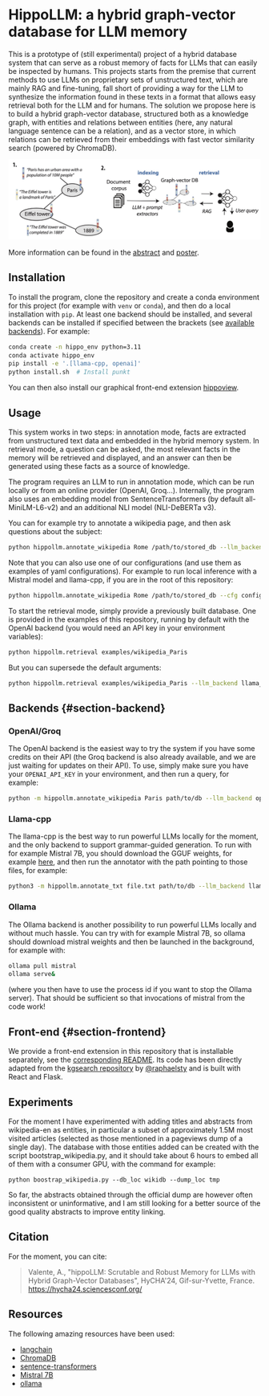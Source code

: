 # HippoLLM: a hybrid graph-vector database for LLM memory

This is a prototype of (still experimental) project of a hybrid database system that can serve as a robust memory of facts for LLMs that can easily be inspected by humans. This projects starts from the premise that current methods to use LLMs on proprietary sets of unstructured text, which are mainly RAG and fine-tuning, fall short of providing a way for the LLM to synthesize the information found in these texts in a format that allows easy retrieval both for the LLM and for humans. The solution we propose here is to build a hybrid graph-vector database, structured both as a knowledge graph, with entities and relations between entities (here, any natural language sentence can be a relation), and as a vector store, in which relations can be retrieved from their embeddings with fast vector similarity search (powered by ChromaDB).

![Figure 1](assets/hippofig.jpg?raw=True)

More information can be found in the [abstract](assets/abstract_hycha24_1.pdf) and [poster](assets/poster.pdf).

## Installation
To install the program, clone the repository and create a conda environment for this project (for example with `venv` or `conda`), and then do a local installation with `pip`. At least one backend should be installed, and several backends can be installed if specified between the brackets (see [available backends](#section-backend)). For example:

```sh
conda create -n hippo_env python=3.11
conda activate hippo_env
pip install -e '.[llama-cpp, openai]'
python install.sh  # Install punkt
```

You can then also install our graphical front-end extension [hippoview](#section-frontend).

## Usage
This system works in two steps: in annotation mode, facts are extracted from unstructured text data and embedded in the hybrid memory system. In retrieval mode, a question can be asked, the most relevant facts in the memory will be retrieved and displayed, and an answer can then be generated using these facts as a source of knowledge.

The program requires an LLM to run in annotation mode, which can be run locally or from an online provider (OpenAI, Groq...). Internally, the program also uses an embedding model from SentenceTransformers (by default all-MiniLM-L6-v2) and an additional NLI model (NLI-DeBERTa v3).

You can for example try to annotate a wikipedia page, and then ask questions about the subject:
```sh
python hippollm.annotate_wikipedia Rome /path/to/stored_db --llm_backend openai --llm_model gpt-3.5-turbo-0613
```

Note that you can also use one of our configurations (and use them as examples of yaml configurations). For example to run local inference with a Mistral model and llama-cpp, if you are in the root of this repository:
```sh
python hippollm.annotate_wikipedia Rome /path/to/stored_db --cfg configs/mistral.yaml --llm_model /path/to/mistral_weights.gguf
```

To start the retrieval mode, simply provide a previously built database. One is provided in the examples of this repository, running by default with the OpenAI backend (you would need an API key in your environment variables):
```sh
python hippollm.retrieval examples/wikipedia_Paris
```

But you can supersede the default arguments:
```sh
python hippollm.retrieval examples/wikipedia_Paris --llm_backend llama_cpp --llm_model /path/to/mistral_weights.gguf
```


## Backends {#section-backend}
### OpenAI/Groq
The OpenAI backend is the easiest way to try the system if you have some credits on their API (the Groq backend is also already available, and we are just waiting for updates on their API). To use, simply make sure you have your `OPENAI_API_KEY` in your environment, and then run a query, for example:

```sh
python -m hippollm.annotate_wikipedia Paris path/to/db --llm_backend openai --llm_model gpt-3.5-turbo-0613
```

### Llama-cpp
The llama-cpp is the best way to run powerful LLMs locally for the moment, and the only backend to support grammar-guided generation. To run with for example Mistral 7B, you should download the GGUF weights, for example [here](https://huggingface.co/TheBloke/Mistral-7B-Instruct-v0.2-GGUF), and then run the annotator with the path pointing to those files, for example:

```sh
python3 -m hippollm.annotate_txt file.txt path/to/db --llm_backend llama_cpp --llm_model path/to/mistral-7b-instruct-v0.2.Q4_0.gguf
```

### Ollama
The Ollama backend is another possibility to run powerful LLMs locally and without much hassle. You can try with for example Mistral 7B, so ollama should download mistral weights and then be launched in the background, for example with:
```sh
ollama pull mistral
ollama serve&
```
(where you then have to use the process id if you want to stop the Ollama server). That should be sufficient so that invocations of mistral from the code work! 

## Front-end {#section-frontend}

We provide a front-end extension in this repository that is installable separately, see the [corresponding README](hippoview/README.md). Its code has been directly adapted from the [kgsearch repository](https://github.com/raphaelsty/kgsearch) by [@raphaelsty](https://github.com/raphaelsty) and is built with React and Flask.

## Experiments

For the moment I have experimented with adding titles and abstracts from wikipedia-en as entities, in particular a subset of approximately 1.5M most visited articles (selected as those mentioned in a pageviews dump of a single day). The database with those entities added can be created with the script bootstrap_wikipedia.py, and it should take about 6 hours to embed all of them with a consumer GPU, with the command for example:
```
python boostrap_wikipedia.py --db_loc wikidb --dump_loc tmp
```

So far, the abstracts obtained through the official dump are however often inconsistent or uninformative, and I am still looking for a better source of the good quality abstracts to improve entity linking.

## Citation
For the moment, you can cite:

> Valente, A., "hippoLLM: Scrutable and Robust Memory for LLMs with Hybrid Graph-Vector Databases", HyCHA'24, Gif-sur-Yvette, France. https://hycha24.sciencesconf.org/ 

## Resources
The following amazing resources have been used:
- [langchain](https://github.com/langchain-ai/langchain)
- [ChromaDB](https://github.com/chroma-core/chroma)
- [sentence-transformers](https://github.com/UKPLab/sentence-transformers)
- [Mistral 7B](https://huggingface.co/mistralai/Mistral-7B-v0.1)
- [ollama](https://github.com/ollama/ollama)
